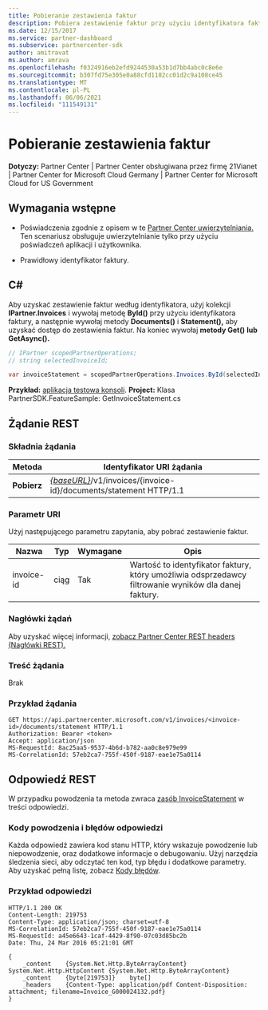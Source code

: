 ```yaml
---
title: Pobieranie zestawienia faktur
description: Pobiera zestawienie faktur przy użyciu identyfikatora faktury.
ms.date: 12/15/2017
ms.service: partner-dashboard
ms.subservice: partnercenter-sdk
author: amitravat
ms.author: amrava
ms.openlocfilehash: f0324916eb2efd9244530a53b1d7bb4abc0c8e6e
ms.sourcegitcommit: b307fd75e305e0a88cfd1182cc01d2c9a108ce45
ms.translationtype: MT
ms.contentlocale: pl-PL
ms.lasthandoff: 06/06/2021
ms.locfileid: "111549131"
---
```

# <a name="get-invoice-statement"></a>Pobieranie zestawienia faktur

**Dotyczy:** Partner Center | Partner Center obsługiwana przez firmę 21Vianet | Partner Center for Microsoft Cloud Germany | Partner Center for Microsoft Cloud for US Government

## <a name="prerequisites"></a>Wymagania wstępne

- Poświadczenia zgodnie z opisem w te [Partner Center uwierzytelniania.](partner-center-authentication.md) Ten scenariusz obsługuje uwierzytelnianie tylko przy użyciu poświadczeń aplikacji i użytkownika.

- Prawidłowy identyfikator faktury.

## <a name="c"></a>C\#

Aby uzyskać zestawienie faktur według identyfikatora, użyj kolekcji **IPartner.Invoices** i wywołaj metodę **ById()** przy użyciu identyfikatora faktury, a następnie wywołaj metody **Documents()** i **Statement(),** aby uzyskać dostęp do zestawienia faktur. Na koniec wywołaj **metody Get()** **lub GetAsync().**

``` csharp
// IPartner scopedPartnerOperations;
// string selectedInvoiceId;

var invoiceStatement = scopedPartnerOperations.Invoices.ById(selectedInvoiceId).Documents.Statement.Get();
```

**Przykład:** [aplikacja testowa konsoli](console-test-app.md). **Project:** Klasa PartnerSDK.FeatureSample: GetInvoiceStatement.cs 

## <a name="rest-request"></a>Żądanie REST

### <a name="request-syntax"></a>Składnia żądania

| Metoda  | Identyfikator URI żądania                                                                                       |
|---------|---------------------------------------------------------------------------------------------------|
| **Pobierz** | [*{baseURL}*](partner-center-rest-urls.md)/v1/invoices/{invoice-id}/documents/statement HTTP/1.1  |

### <a name="uri-parameter"></a>Parametr URI

Użyj następującego parametru zapytania, aby pobrać zestawienie faktur.

| Nazwa       | Typ       | Wymagane | Opis                                                                                        |
|------------|------------|----------|----------------------------------------------------------------------------------------------------|
| invoice-id | ciąg     | Tak      | Wartość to identyfikator faktury, który umożliwia odsprzedawcy filtrowanie wyników dla danej faktury. |

### <a name="request-headers"></a>Nagłówki żądań

Aby uzyskać więcej informacji, [zobacz Partner Center REST headers (Nagłówki REST).](headers.md)

### <a name="request-body"></a>Treść żądania

Brak

### <a name="request-example"></a>Przykład żądania

```http
GET https://api.partnercenter.microsoft.com/v1/invoices/<invoice-id>/documents/statement HTTP/1.1
Authorization: Bearer <token>
Accept: application/json
MS-RequestId: 8ac25aa5-9537-4b6d-b782-aa0c8e979e99
MS-CorrelationId: 57eb2ca7-755f-450f-9187-eae1e75a0114
```

## <a name="rest-response"></a>Odpowiedź REST

W przypadku powodzenia ta metoda zwraca [zasób InvoiceStatement](invoice-resources.md#invoicestatement) w treści odpowiedzi.

### <a name="response-success-and-error-codes"></a>Kody powodzenia i błędów odpowiedzi

Każda odpowiedź zawiera kod stanu HTTP, który wskazuje powodzenie lub niepowodzenie, oraz dodatkowe informacje o debugowaniu. Użyj narzędzia śledzenia sieci, aby odczytać ten kod, typ błędu i dodatkowe parametry. Aby uzyskać pełną listę, zobacz [Kody błędów](error-codes.md).

### <a name="response-example"></a>Przykład odpowiedzi

```http
HTTP/1.1 200 OK
Content-Length: 219753
Content-Type: application/json; charset=utf-8
MS-CorrelationId: 57eb2ca7-755f-450f-9187-eae1e75a0114
MS-RequestId: a45e6643-1caf-4429-8f90-07c03d85bc2b
Date: Thu, 24 Mar 2016 05:21:01 GMT

{
    _content    {System.Net.Http.ByteArrayContent}    System.Net.Http.HttpContent {System.Net.Http.ByteArrayContent}
    _content    {byte[219753]}    byte[]
    _headers    {Content-Type: application/pdf Content-Disposition: attachment; filename=Invoice_G000024132.pdf}
}
```

